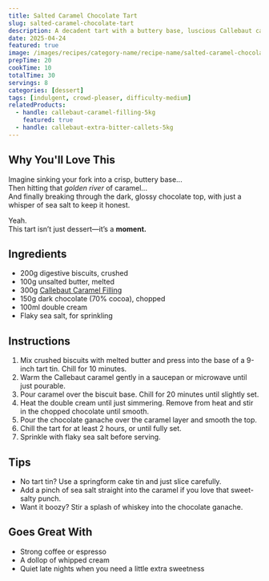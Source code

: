 ```yaml
---
title: Salted Caramel Chocolate Tart
slug: salted-caramel-chocolate-tart
description: A decadent tart with a buttery base, luscious Callebaut caramel filling, and rich dark chocolate topping—finished with a sprinkle of sea salt.
date: 2025-04-24
featured: true
image: /images/recipes/category-name/recipe-name/salted-caramel-chocolate-tart.webp
prepTime: 20
cookTime: 10
totalTime: 30
servings: 8
categories: [dessert]
tags: [indulgent, crowd-pleaser, difficulty-medium]
relatedProducts:
  - handle: callebaut-caramel-filling-5kg
    featured: true
  - handle: callebaut-extra-bitter-callets-5kg
---
```


## Why You'll Love This

Imagine sinking your fork into a crisp, buttery base...  
Then hitting that *golden river* of caramel...  
And finally breaking through the dark, glossy chocolate top, with just a whisper of sea salt to keep it honest.

Yeah.  
This tart isn’t just dessert—it’s a **moment.**

## Ingredients

- 200g digestive biscuits, crushed  
- 100g unsalted butter, melted  
- 300g [Callebaut Caramel Filling](https://www.thechefstoreuk.com/products/callebaut-caramel-filling-5kg)  
- 150g dark chocolate (70% cocoa), chopped  
- 100ml double cream  
- Flaky sea salt, for sprinkling  

## Instructions

1. Mix crushed biscuits with melted butter and press into the base of a 9-inch tart tin. Chill for 10 minutes.
2. Warm the Callebaut caramel gently in a saucepan or microwave until just pourable.
3. Pour caramel over the biscuit base. Chill for 20 minutes until slightly set.
4. Heat the double cream until just simmering. Remove from heat and stir in the chopped chocolate until smooth.
5. Pour the chocolate ganache over the caramel layer and smooth the top.
6. Chill the tart for at least 2 hours, or until fully set.
7. Sprinkle with flaky sea salt before serving.

## Tips

- No tart tin? Use a springform cake tin and just slice carefully.
- Add a pinch of sea salt straight into the caramel if you love that sweet-salty punch.
- Want it boozy? Stir a splash of whiskey into the chocolate ganache.

## Goes Great With

- Strong coffee or espresso  
- A dollop of whipped cream  
- Quiet late nights when you need a little extra sweetness